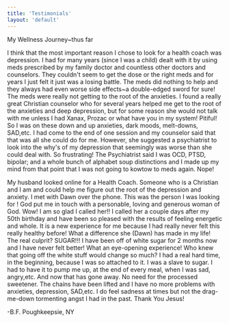 ```yaml
---
title: 'Testimonials'
layout: 'default'
---
```

My Wellness Journey~thus far 

I think that the most important reason I chose to look for a health coach was depression. I had for many years (since I was a child) dealt with it by using meds prescribed by my family doctor and countless other doctors and counselors. They couldn't seem to get the dose or the right meds and for years I just felt it just was a losing battle. The meds did nothing to help and they always had even worse side effects~a double-edged sword for sure! The meds were really not getting to the root of the anxieties. I found a really great Christian counselor who for several years helped me get to the root of the anxieties and deep depression, but for some reason she would not talk with me unless I had Xanax, Prozac or what have you in my system! Pitiful! So I was on these down and up anxieties, dark moods, melt-downs, SAD,etc. I had come to the end of one session and my counselor said that that was all she could do for me. However, she suggested a psychiatrist to look into the why's of my depression that seemingly was worse than she could deal with. So frustrating! The Psychiatrist said I was OCD, PTSD, bipolar; and a whole bunch of alphabet soup distinctions and I made up my mind from that point that I was not going to kowtow to meds again. Nope! 

My husband looked online for a Health Coach. Someone who is a Christian and I am and could help me figure out the root of the depression and anxiety. I met with Dawn over the phone. This was the person I was looking for ! God put me in touch with a personable, loving and generous woman of God. Wow! I am so glad I called her!! I called her a couple days after my 50th birthday and have been so pleased with the results of feeling energetic and whole. It is a new experience for me because I had really never felt this really healthy before! What a difference she (Dawn) has made in my life! The real culprit? SUGAR!!! I have been off of white sugar for 2 months now and I have never felt better! What an eye-opening experience! Who knew that going off the white stuff would change so much? I had a real hard time, in the beginning, because I was so attached to it. I was a slave to sugar. I had to have it to pump me up, at the end of every meal, when I was sad, angry,etc. And now that has gone away. No need for the processed sweetener. The chains have been lifted and I have no more problems with anxieties, depression, SAD,etc. I do feel sadness at times but not the drag-me-down tormenting angst I had in the past. Thank You Jesus! 

-B.F. Poughkeepsie, NY 